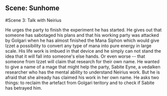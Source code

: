 ## Scene: Sunhome


#Scene 3: Talk with Neirius

He urges the party to finish the experiment he has started. He gives out that
someone has sabotaged his plans and that his working party was attacked by
Golgari when he has almost finished the Mana Siphon which would give Izzet a
possibility to convert any type of mana into pure energy in large scale. His
life work is imbued in that device and he simply can not stand the idea that it
will fall into someone's else hands. Or even worse -- that someone from Izzet
will claim that research for their own name. He wanted to give a name of a mage
that might help the party, Sabite Eyne, a vedalken researcher who has the
mental ability to understand Neirius work. But he is afraid that she already
has claimed his work in her own name. He asks two things: to reclaim the
artefact from Golgari teritory and to check if Sabite has betrayed him.

